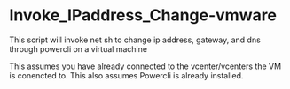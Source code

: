 # Invoke_IPaddress_Change-vmware
This script will invoke net sh to change ip address, gateway, and dns through powercli on a virtual machine

This assumes you have already connected to the vcenter/vcenters the VM is conencted to.
This also assumes Powercli is already installed. 
